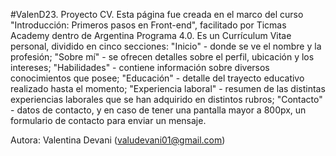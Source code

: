 
#ValenD23. 
Proyecto CV. 
Esta página fue creada en el marco del curso "Introducción: Primeros pasos en Front-end", facilitado por Ticmas Academy dentro de Argentina Programa 4.0. 
Es un Currículum Vitae personal, dividido en cinco secciones: "Inicio" - donde se ve el nombre y la profesión; "Sobre mí" - se ofrecen detalles sobre el perfil, ubicación y los intereses; "Habilidades" - contiene información sobre diversos conocimientos que posee; "Educación" - detalle del trayecto educativo realizado hasta el momento; "Experiencia laboral" - resumen de las distintas experiencias laborales que se han adquirido en distintos rubros; "Contacto" - datos de contacto, y en caso de tener una pantalla mayor a 800px, un formulario de contacto para enviar un mensaje.

Autora: Valentina Devani (valudevani01@gmail.com)
